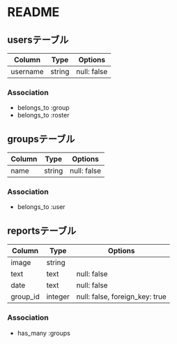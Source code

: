 # README
## usersテーブル
|Column|Type|Options|
|------|----|-------|
|username|string|null: false|
### Association
- belongs_to  :group
- belongs_to  :roster

## groupsテーブル
|Column|Type|Options|
|------|----|-------|
|name|string|null: false|
### Association
- belongs_to  :user

## reportsテーブル
|Column|Type|Options|
|------|----|-------|
|image|string||
|text|text|null: false|
|date|text|null: false|
|group_id|integer|null: false, foreign_key: true|
### Association
- has_many  :groups

<!-- ## work_timeテーブル
|Column|Type|Options|
|------|----|-------|
|time|text|null: false|
|user_id|integer|null: false, foreign_key: true|
### Association
- belongs_to :user -->
